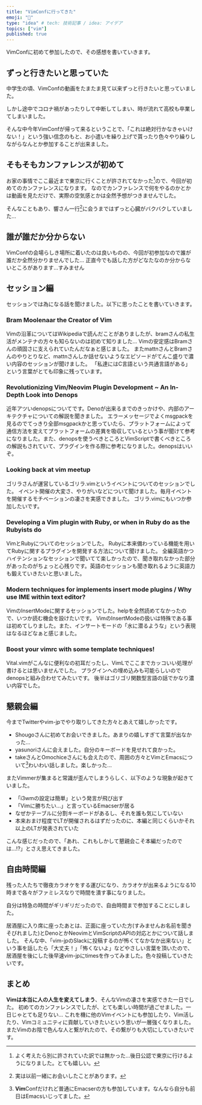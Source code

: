 ```yaml
---
title: "VimConfに行ってきた"
emoji: "🦊"
type: "idea" # tech: 技術記事 / idea: アイデア
topics: ["vim"]
published: true
---
```


VimConfに初めて参加したので、その感想を書いていきます。

## ずっと行きたいと思っていた
中学生の頃、VimConfの動画をたまたま見て以来ずっと行きたいと思っていました。

しかし途中でコロナ禍があったりして中断してしまい、時が流れて高校も卒業してしまいました。

そんな中今年VimConfが帰って来るということで、「これは絶対行かなきゃいけない！」という強い信念のもと、お小遣いを繰り上げで貰ったり色々やり繰りしながらなんとか参加することが出来ました。

## そもそもカンファレンスが初めて
お家の事情でここ最近まで東京に行くことが許されてなかった[^1]ので、今回が初めてのカンファレンスになります。
なのでカンファレンスで何をやるのかとかは動画を見ただけで、実際の空気感とかは全然予想がつきませんでした。

そんなこともあり、響さん一行[^2]に会うまではずっと心臓がバクバクしていました…

## 誰が誰だか分からない
VimConfの会場らしき場所に着いたのは良いものの、今回が初参加なので誰が誰だか全然分かりませんでした…
正直今でも話した方がどなたなのか分からないところがあります...すみません

## セッション編

セッションでは為になる話を聞けました。以下に思ったことを書いていきます。

### Bram Moolenaar the Creator of Vim
Vimの沿革についてはWikipediaで読んだことがありましたが、bramさんの私生活がメンテナの方々も知らないのは初めて知りました...
Vimの安定感はBramさんの頑固さに支えられていたんだなぁと感じました。
またmattnさんとBramさんのやりとりなど、mattnさんしか話せないようなエピソードがてんこ盛りで濃い内容のセッションが聞けました。
「私達にはC言語という共通言語がある」という言葉がとても印象に残っています。

### Revolutionizing Vim/Neovim Plugin Development ~ An In-Depth Look into Denops
近年アツいdenopsについてです。Denoが出来るまでのきっかけや、内部のアーキテクチャについての解説を聞きました。
エラーメッセージでよくmsgpackを見るのでてっきり全部msgpackかと思っていたら、プラットフォームによって通信方法を変えてプラットフォームの差異を吸収しているという事が聞けて参考になりました。また、denopsを使うべきところとVimScriptで書くべきところの解説もされていて、プラグインを作る際に参考になりました。denopsはいいぞ。

### Looking back at vim meetup
ゴリラさんが運営しているゴリラ.vimというイベントについてのセッションでした。
イベント開催の大変さ、やりがいなどについて聞けました。毎月イベントを開催するモチベーションの凄さを実感できました。
ゴリラ.vimにもいつか参加したいです。

### Developing a Vim plugin with Ruby, or when in Ruby do as the Rubyists do
VimとRubyについてのセッションでした。
Rubyに本来備わっている機能を用いてRubyに関するプラグインを開発する方法について聞けました。
全編英語かつハイテンションなセッションで聞いてて楽しかったので、聞き取れなかった部分があったのがちょっと心残りです。英語のセッションも聞き取れるように英語力も鍛えていきたいと思いました。

### Modern techniques for implements insert mode plugins / Why use IME within text editor?
VimのInsertModeに関するセッションでした。helpを全然読めてなかったので、いつか読む機会を設けたいです。
VimのInsertModeの扱いは特殊である事は初めてしりました。また、インサートモードの「水に潜るような」という表現はなるほどなぁと感じました。

### Boost your vimrc with some template techniques!
Vital.vimがこんなに便利なの初耳だったし、VimLでここまでカッコいい処理が書けるとは思いませんでした。
プラグインへの埋め込みも可能らしいのでdenopsと組み合わせてみたいです。
後半はゴリゴリ関数型言語の話でかなり濃い内容でした。


## 懇親会編
今までTwitterやvim-jpでやり取りしてきた方々とあえて嬉しかったです。

- Shougoさんに初めてお会いできました。あまりの嬉しすぎて言葉が出なかった…
- yasunoriさんに会えました。自分のキーボードを見せれて良かった。
- takeさんとOmochiceさんにも会えたので、周囲の方々とVimとEmacsについて[^3]わいわい話しました。楽しかった...

またVimmerが集まると常識が歪んでしまうらしく、以下のような現象が起きていました。
- 「i3wmの設定は簡単」という発言が飛び出す
- 「Vimに勝ちたい...」と言っているEmacserが居る
- なぜかテーブルに分割キーボードがあるし、それを誰も気にしていない
- 本来おまけ程度でLTが開催されるはずだったのに、本編と同じくらいかそれ以上のLTが発表されていた

こんな感じだったので、「あれ、これもしかして懇親会こそ本編だったのでは...!?」とさえ思えてきました。

## 自由時間編
残った人たちで徹夜カラオケをする運びになり、カラオケが出来るようになる10時まで各々がファミレスなりで時間を潰す事になりました。

自分は特急の時間がギリギリだったので、自由時間まで参加することにしました。

居酒屋に入り席に座ったあとは、正面に座っていた方(すみませんお名前を聞きそびれました)とDenoとかNeovimとVimScriptのAPIの対応とかについて話しました。
そんな中、「vim-jpのSlackに投稿するのが怖くてなかなか出来ない」という事を話したら「大丈夫！」「怖くないよ」などやさしい言葉を頂いたので、居酒屋を後にした後早速vim-jpにtimesを作ってみました。色々投稿していきたいです。

## まとめ
**Vimは本当に人の人生を変えてしまう**、そんなVimの凄さを実感できた一日でした。
初めてのカンファレンスでしたが、とても楽しい時間が過ごせました。一日じゃとても足りない...
これを機に他のVimイベントにも参加したり、Vim活したり、Vimコミュニティに貢献していきたいという思いが一層強くなりました。
またVimのお陰で色んな人と繋がれたので、その繋がりも大切にしていきたいです。

[^1]: よく考えたら別に許されていた訳では無かった...後日公認で東京に行けるようになりました。とても嬉しい。
[^2]: 実は以前一緒にお会いしたことがあります。
[^3]: **Vim**Confだけれど普通にEmacserの方も参加しています。なんなら自分も前日はEmacsいじってました。


